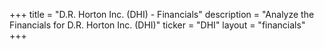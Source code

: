 +++
title = "D.R. Horton Inc. (DHI) - Financials"
description = "Analyze the Financials for D.R. Horton Inc. (DHI)"
ticker = "DHI"
layout = "financials"
+++

